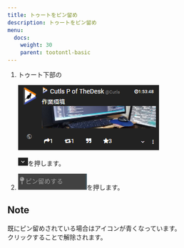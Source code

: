 ```yaml
---
title: トゥートをピン留め
description: トゥートをピン留め
menu:
  docs:
    weight: 30
    parent: tootontl-basic
---
```


1. トゥート下部の  

   ![toottl14](https://raw.githubusercontent.com/cutls/TheDeskDocs/master/media/toottl14.png)  

   ![toottl15](https://raw.githubusercontent.com/cutls/TheDeskDocs/master/media/toottl15.png)を押します。

2. ![toottl18](https://raw.githubusercontent.com/cutls/TheDeskDocs/master/media/toottl18.png)を押します。

## Note

既にピン留めされている場合はアイコンが青くなっています。  
クリックすることで解除されます。


